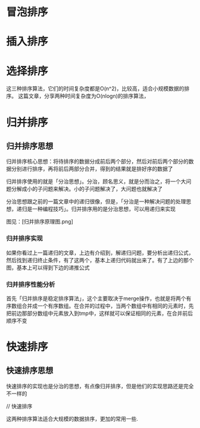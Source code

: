 # 冒泡排序

# 插入排序

# 选择排序

这三种排序算法，它们的时间复杂度都是O(n^2)，比较高，适合小规模数据的排序。
这篇文章，分享两种时间复杂度为O(nlogn)的排序算法，

# 归并排序

## 归并排序思想

归并排序核心思想：将待排序的数据分成前后两个部分，然后对前后两个部分的数据分别进行排序，再将前后两部分合并，得到的结果就是排好序的数据了

归并排序使用的就是「分治思想」。分治，顾名思义，就是分而治之，将一个大问题分解成小的子问题来解决。小的子问题解决了，大问题也就解决了

分治思想跟之前的一篇文章中的递归很像，但是，「分治是一种解决问题的处理思想，递归是一种编程技巧」。归并排序用的是分治思想，可以用递归来实现

图见：[归并排序原理图.png]

### 归并排序实现

如果你看过上一篇递归的文章，上边有介绍到，解递归问题，要分析出递归公式，然后找到递归终止条件，有了这两个，基本上递归代码就出来了。有了上边的那个图，基本上可以得到下边的递推公式

### 归并排序性能分析

首先「归并排序是稳定排序算法」，这个主要取决于merge操作，也就是将两个有序数组合并成一个有序数组。在合并的过程中，当两个数组中有相同的元素时，先把前边那部分数组中元素放入到tmp中，这样就可以保证相同的元素，在合并前后顺序不变


# 快速排序

## 快速排序思想 

快速排序的实现也是分治的思想，有点像归并排序，但是他们的实现思路还是完全不一样的






































// 快速排序

这两种排序算法适合大规模的数据排序，更加的常用一些.